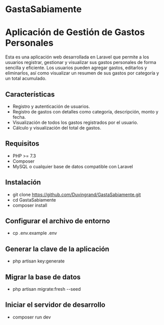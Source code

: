# GastaSabiamente

# Aplicación de Gestión de Gastos Personales

Esta es una aplicación web desarrollada en Laravel que permite a los usuarios registrar, gestionar y visualizar sus gastos personales de forma sencilla y eficiente. Los usuarios pueden agregar gastos, editarlos y eliminarlos, así como visualizar un resumen de sus gastos por categoría y un total acumulado.

## Características

- Registro y autenticación de usuarios.
- Registro de gastos con detalles como categoría, descripción, monto y fecha.
- Visualización de todos los gastos registrados por el usuario.
- Cálculo y visualización del total de gastos.

## Requisitos

- PHP >= 7.3
- Composer
- MySQL o cualquier base de datos compatible con Laravel

## Instalación
 - git clone https://github.com/Duvingrand/GastaSabiamente.git
 - cd GastaSabiamente
 - composer install

## Configurar el archivo de entorno
 - cp .env.example .env

## Generar la clave de la aplicación
 - php artisan key:generate

## Migrar la base de datos
 - php artisan migrate:fresh --seed

## Iniciar el servidor de desarrollo
 - composer run dev
